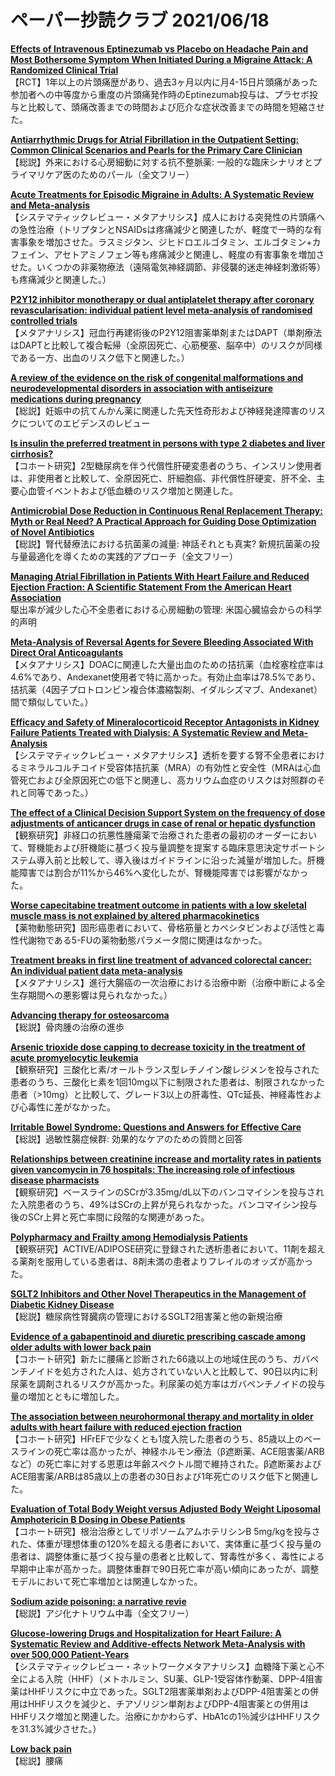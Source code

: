 # ペーパー抄読クラブ 2021/06/18

[**Effects of Intravenous Eptinezumab vs Placebo on Headache Pain and Most Bothersome Symptom When Initiated During a Migraine Attack: A Randomized Clinical Trial**](https://pubmed.ncbi.nlm.nih.gov/34128999/)  
【RCT】1年以上の片頭痛歴があり、過去3ヶ月以内に月4-15日片頭痛があった参加者への中等度から重度の片頭痛発作時のEptinezumab投与は、プラセボ投与と比較して、頭痛改善までの時間および厄介な症状改善までの時間を短縮させた。

[**Antiarrhythmic Drugs for Atrial Fibrillation in the Outpatient Setting: Common Clinical Scenarios and Pearls for the Primary Care Clinician**](https://pubmed.ncbi.nlm.nih.gov/34119307/)  
【総説】外来における心房細動に対する抗不整脈薬: 一般的な臨床シナリオとプライマリケア医のためのパール（全文フリー）

[**Acute Treatments for Episodic Migraine in Adults: A Systematic Review and Meta-analysis**](https://pubmed.ncbi.nlm.nih.gov/34128998/)  
【システマティックレビュー・メタアナリシス】成人における突発性の片頭痛への急性治療（トリプタンとNSAIDsは疼痛減少と関連したが、軽度で一時的な有害事象を増加させた。ラスミジタン、ジヒドロエルゴタミン、エルゴタミン+カフェイン、アセトアミノフェン等も疼痛減少と関連し、軽度の有害事象を増加させた。いくつかの非薬物療法（遠隔電気神経調節、非侵襲的迷走神経刺激術等）も疼痛減少と関連した。）

[**P2Y12 inhibitor monotherapy or dual antiplatelet therapy after coronary revascularisation: individual patient level meta-analysis of randomised controlled trials**](https://pubmed.ncbi.nlm.nih.gov/34135011/)  
【メタアナリシス】冠血行再建術後のP2Y12阻害薬単剤またはDAPT（単剤療法はDAPTと比較して複合転帰（全原因死亡、心筋梗塞、脳卒中）のリスクが同様である一方、出血のリスク低下と関連した。）

[**A review of the evidence on the risk of congenital malformations and neurodevelopmental disorders in association with antiseizure medications during pregnancy**](https://pubmed.ncbi.nlm.nih.gov/34128743/)  
【総説】妊娠中の抗てんかん薬に関連した先天性奇形および神経発達障害のリスクについてのエビデンスのレビュー

[**Is insulin the preferred treatment in persons with type 2 diabetes and liver cirrhosis?**](https://pubmed.ncbi.nlm.nih.gov/34118892/)  
【コホート研究】2型糖尿病を伴う代償性肝硬変患者のうち、インスリン使用者は、非使用者と比較して、全原因死亡、肝細胞癌、非代償性肝硬変、肝不全、主要心血管イベントおよび低血糖のリスク増加と関連した。

[**Antimicrobial Dose Reduction in Continuous Renal Replacement Therapy: Myth or Real Need? A Practical Approach for Guiding Dose Optimization of Novel Antibiotics**](https://pubmed.ncbi.nlm.nih.gov/34125420/)  
【総説】腎代替療法における抗菌薬の減量: 神話それとも真実? 新規抗菌薬の投与量最適化を導くための実践的アプローチ（全文フリー）

[**Managing Atrial Fibrillation in Patients With Heart Failure and Reduced Ejection Fraction: A Scientific Statement From the American Heart Association**](https://pubmed.ncbi.nlm.nih.gov/34129347/)  
駆出率が減少した心不全患者における心房細動の管理: 米国心臓協会からの科学的声明

[**Meta-Analysis of Reversal Agents for Severe Bleeding Associated With Direct Oral Anticoagulants**](https://pubmed.ncbi.nlm.nih.gov/34140101/)  
【メタアナリシス】DOACに関連した大量出血のための拮抗薬（血栓塞栓症率は4.6%であり、Andexanet使用者で特に高かった。有効止血率は78.5%であり、拮抗薬（4因子プロトロンビン複合体濃縮製剤、イダルシズマブ、Andexanet）間で類似していた。）

[**Efficacy and Safety of Mineralocorticoid Receptor Antagonists in Kidney Failure Patients Treated with Dialysis: A Systematic Review and Meta-Analysis**](https://pubmed.ncbi.nlm.nih.gov/34117083/)  
【システマティックレビュー・メタアナリシス】透析を要する腎不全患者におけるミネラルコルチコイド受容体拮抗薬（MRA）の有効性と安全性（MRAは心血管死亡および全原因死亡の低下と関連し、高カリウム血症のリスクは対照群のそれと同等であった。）

[**The effect of a Clinical Decision Support System on the frequency of dose adjustments of anticancer drugs in case of renal or hepatic dysfunction**](https://pubmed.ncbi.nlm.nih.gov/34111993/)  
【観察研究】非経口の抗悪性腫瘍薬で治療された患者の最初のオーダーにおいて、腎機能および肝機能に基づく投与量調整を提案する臨床意思決定サポートシステム導入前と比較して、導入後はガイドラインに沿った減量が増加した。肝機能障害では割合が11%から46%へ変化したが、腎機能障害では影響がなかった。

[**Worse capecitabine treatment outcome in patients with a low skeletal muscle mass is not explained by altered pharmacokinetics**](https://pubmed.ncbi.nlm.nih.gov/34121365/)  
【薬物動態研究】固形癌患者において、骨格筋量とカペシタビンおよび活性と毒性代謝物である5-FUの薬物動態パラメータ間に関連はなかった。

[**Treatment breaks in first line treatment of advanced colorectal cancer: An individual patient data meta-analysis**](https://pubmed.ncbi.nlm.nih.gov/34130171/)  
【メタアナリシス】進行大腸癌の一次治療における治療中断（治療中断による全生存期間への悪影響は見られなかった。）

[**Advancing therapy for osteosarcoma**](https://pubmed.ncbi.nlm.nih.gov/34131316/)  
【総説】骨肉腫の治療の進歩

[**Arsenic trioxide dose capping to decrease toxicity in the treatment of acute promyelocytic leukemia**](https://pubmed.ncbi.nlm.nih.gov/34134554/)  
【観察研究】三酸化ヒ素/オールトランス型レチノイン酸レジメンを投与された患者のうち、三酸化ヒ素を1回10mg以下に制限された患者は、制限されなかった患者（>10mg）と比較して、グレード3以上の肝毒性、QTc延長、神経毒性および心毒性に差がなかった。

[**Irritable Bowel Syndrome: Questions and Answers for Effective Care**](https://pubmed.ncbi.nlm.nih.gov/34128613/)  
【総説】過敏性腸症候群: 効果的なケアのための質問と回答

[**Relationships between creatinine increase and mortality rates in patients given vancomycin in 76 hospitals: The increasing role of infectious disease pharmacists**](https://pubmed.ncbi.nlm.nih.gov/34125896/)  
【観察研究】ベースラインのSCrが3.35mg/dL以下のバンコマイシンを投与された入院患者のうち、49%はSCrの上昇が見られなかった。バンコマイシン投与後のSCr上昇と死亡率間に段階的な関連があった。

[**Polypharmacy and Frailty among Hemodialysis Patients**](https://pubmed.ncbi.nlm.nih.gov/34139698/)  
【観察研究】ACTIVE/ADIPOSE研究に登録された透析患者において、11剤を超える薬剤を服用している患者は、8剤未満の患者よりフレイルのオッズが高かった。

[**SGLT2 Inhibitors and Other Novel Therapeutics in the Management of Diabetic Kidney Disease**](https://pubmed.ncbi.nlm.nih.gov/34140099/)  
【総説】糖尿病性腎臓病の管理におけるSGLT2阻害薬と他の新規治療

[**Evidence of a gabapentinoid and diuretic prescribing cascade among older adults with lower back pain**](https://pubmed.ncbi.nlm.nih.gov/34118076/)  
【コホート研究】新たに腰痛と診断された66歳以上の地域住民のうち、ガバペンチノイドを処方された人は、処方されていない人と比較して、90日以内に利尿薬を調剤されるリスクが高かった。利尿薬の処方率はガバペンチノイドの投与量の増加とともに増加した。

[**The association between neurohormonal therapy and mortality in older adults with heart failure with reduced ejection fraction**](https://pubmed.ncbi.nlm.nih.gov/34129234/)  
【コホート研究】HFrEFで少なくとも1度入院した患者のうち、85歳以上のベースラインの死亡率は高かったが、神経ホルモン療法（β遮断薬、ACE阻害薬/ARBなど）の死亡率に対する恩恵は年齢スペクトル間で維持された。β遮断薬およびACE阻害薬/ARBは85歳以上の患者の30日および1年死亡のリスク低下と関連した。

[**Evaluation of Total Body Weight versus Adjusted Body Weight Liposomal Amphotericin B Dosing in Obese Patients**](https://pubmed.ncbi.nlm.nih.gov/34125591/)  
【コホート研究】根治治療としてリポソームアムホテリシンB 5mg/kgを投与された、体重が理想体重の120%を超える患者において、実体重に基づく投与量の患者は、調整体重に基づく投与量の患者と比較して、腎毒性が多く、毒性による早期中止率が高かった。調整体重群で90日死亡率が高い傾向にあったが、調整モデルにおいて死亡率増加とは関連しなかった。

[**Sodium azide poisoning: a narrative revie**](https://pubmed.ncbi.nlm.nih.gov/34128439/)  
【総説】アジ化ナトリウム中毒（全文フリー）

[**Glucose-lowering Drugs and Hospitalization for Heart Failure: A Systematic Review and Additive-effects Network Meta-Analysis with over 500,000 Patient-Years**](https://pubmed.ncbi.nlm.nih.gov/34125217/)  
【システマティックレビュー・ネットワークメタアナリシス】血糖降下薬と心不全による入院（HHF）（メトホルミン、SU薬、GLP-1受容体作動薬、DPP-4阻害薬はHHFリスクに中立であった。SGLT2阻害薬単剤およびDPP-4阻害薬との併用はHHFリスクを減少と、チアゾリジン単剤およびDPP-4阻害薬との併用はHHFリスク増加と関連した。治療にかかわらず、HbA1cの1％減少はHHFリスクを31.3%減少させた。）

[**Low back pain**](https://pubmed.ncbi.nlm.nih.gov/34115979/)  
【総説】腰痛